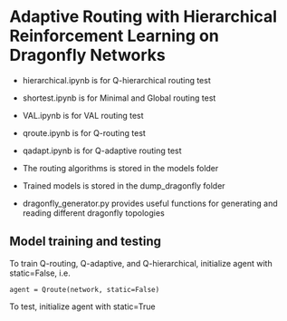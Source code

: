 # Adaptive Routing with Hierarchical Reinforcement Learning on Dragonfly Networks

* hierarchical.ipynb is for Q-hierarchical routing test

* shortest.ipynb is for Minimal and Global routing test

* VAL.ipynb is for VAL routing test

* qroute.ipynb is for Q-routing test

* qadapt.ipynb is for Q-adaptive routing test

* The routing algorithms is stored in the models folder

* Trained models is stored in the dump_dragonfly folder

* dragonfly_generator.py provides useful functions for generating and reading different dragonfly topologies

## Model training and testing

To train Q-routing, Q-adaptive, and Q-hierarchical, initialize agent with static=False, i.e. 

```agent = Qroute(network, static=False)```

To test, initialize agent with static=True